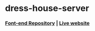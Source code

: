 # dress-house-server
### [Font-end Repository](https://github.com/ShahinurAlamBhuiyan/dress-house24-client) | [Live website](https://dress-house24.web.app/)
